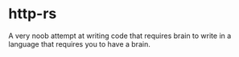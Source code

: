 # http-rs
A very noob attempt at writing code that requires brain to write in a language that requires you to have a brain.
